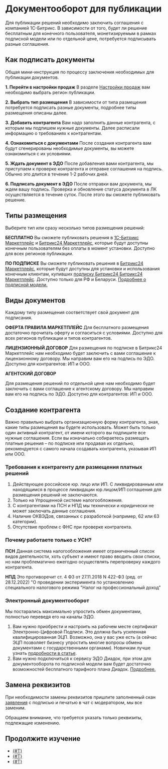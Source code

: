 # Документооборот для публикации

Для публикации решений необходимо заключить соглашения с компанией 1С-Битрикс. В зависимости от того, будет ли решение бесплатным для конечного пользователя, монетизируемым в рамках подписной модели или по отдельной цене, потребуется подписывать разные соглашения.

## Как подписать документы

Общая мини-инструкция по процессу заключения необходимых для публикации документов.

**1. Перейти в настройки продаж**
В разделе [Настройки продаж](https://vendors.bitrix24.ru/sale/) вам необходимо выбрать регион публикации.

**2. Выбрать тип размещения**
В зависимости от типа размещения потребуется подписать разные документы, подробнее типы размещения описаны далее.

**3. Добавить контрагента**
Вам надо заполнить данные контрагента, с которым мы подпишем нужные документы. Далее расписали информацию о требованиях к контрагентам.

**4. Ознакомиться с документами**
После создания контрагента вам будут сгенерированы необходимые документы, вы можете ознакомиться с их условиями.

**5. Ждать документ в ЭДО**
После добавления вами контрагента, мы приступаем к проверке контрагента и отправке соглашения на подпись. Обычно это длится в течение 1-2 рабочих дней.

**6. Подписать документ в ЭДО**
После отправки вам документа, мы ждем вашу подпись. Проверка и обновление статуса документа в ЛК осуществляется в течение суток. После этого вы сможете публиковать решение.

## Типы размещения

Выберите тип или сразу несколько типов размещения решений:

**БЕСПЛАТНО**
Вы сможете публиковать решения в [1С-Битрикс Маркетплейс](https://marketplace.1c-bitrix.ru/) и [Битрикс24 Маркетплейс](https://www.bitrix24.ru/apps/), которые будут доступны конечным пользователям без оплаты в момент установки. Доступно для всех регионов публикации.

**ПО ПОДПИСКЕ**
Вы сможете публиковать решения в [Битрикс24 Маркетплейс](https://www.bitrix24.ru/apps/), которые будут доступны для установки и использования конечным клиентам, купивших [подписку Битрикс24 Битрикс24 Маркетплейс](https://www.bitrix24.ru/apps/subscribe.php). Доступно только для РФ и Беларуси. [Подробнее о подписной модели.](../monetization/index.md)

## Виды документов

Каждому типу размещения соответствует свой документ для подписания.

**ОФЕРТА ПРАВИЛА МАРКЕТПЛЕЙС**
Для бесплатного размещения достаточно прочитать оферту и согласиться с условиями. Доступно для всех регионов публикации и типов контрагентов.

**ЛИЦЕНЗИОННЫЙ ДОГОВОР**
Для размещения по подписке в Битрикс24 Маркетплейс нам необходимо будет заключить с вами соглашение к лицензионному договору. Мы направим вам его на подпись по ЭДО. Доступно для контрагентов: ИП и ООО.

**АГЕНТСКИЙ ДОГОВОР**

Для размещения решений по отдельной цене нам необходимо будет заключить с вами соглашение к агентскому договору. Мы направим вам его на подпись по ЭДО. Доступно для контрагентов: ИП и ООО.

## Создание контрагента

Важно правильно выбрать организационную форму контрагента, зная, какие типы размещения вы будете использовать. Может быть только один активный контрагент, от имени которого вы подпишите все нужные соглашения. Если вы изначально собираетесь размещать платные решения – по подписке или продавая их отдельно, рекомендуется с самого начала создавать контрагента, указывая ИП или ООО.

### Требования к контрагенту для размещения платных решений

1. Действующее российское юр. лицо или ИП. С ликвидированным или находящимся в процессе ликвидации юр.лицом/ИП соглашения для размещения решений не заключаются.
2. Только на Упрощенной системе налогообложения. 
3. С контрагентами на ПСН и НПД мы технически и юридически не может заключать данные соглашения.
4. Наличие ОКВЭДов, связанных с разработкой (например, 62 или 63 категории).
5. Отсутствие проблем с ФНС при проверке контрагента.

### Почему работаете только с УСН?

**ПСН**
Данная система налогообложения имеет ограниченный список видов деятельности, хоть субъект и имеют право вводить свои списки, но нам проблематично ежегодно осуществлять перепроверку каждого контрагента.

**НПД**
Это противоречит ст. 4 ФЗ от 27.11.2018 N 422-ФЗ (ред. от 28.12.2022) "О проведении эксперимента по установлению специального налогового режима "Налог на профессиональный доход"

### Электронный документооборот

Мы постарались максимально упростить обмен документами, полностью переведя его на каналы ЭДО.

1. Вам нужно приобрести и настроить на рабочем месте сертификат Электронно-Цифровой Подписи. Это должна быть усиленная квалифицированная ЭЦП. Возможно, она у вас уже есть (а сейчас ЭЦП позволяет бизнесу упростить многие вопросы обмена документами с государственными органами). Новичкам лучше узнать [подробности в статье](./esign.md).
2. Вам нужно подключиться к сервису ЭДО Диадок, при этом для документооборота по подписной модели вам будет достаточно возможностей бесплатного тарифного плана Диадок. [Подробнее.](./diadoc.md)

## Замена реквизитов

При необходимости замены реквизитов пришлите заполненный скан [заявления](https://bitrix24.team/~jzPKq) с подписью и печатью в чат с модератором, мы все заменим.

Обращаем внимание, что требуется указать только реквизиты, подлежащие изменению.

## Продолжите изучение

- [{#T}](esign.md)
- [{#T}](diadoc.md)
- [{#T}](payments.md)
